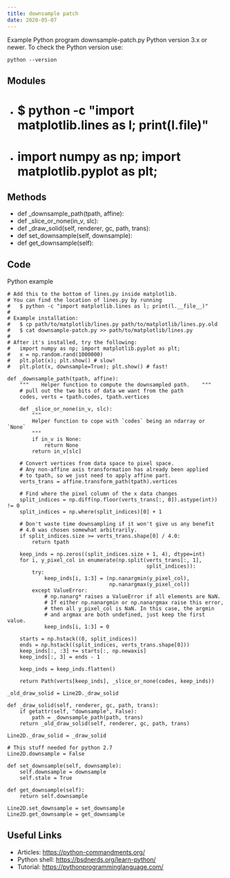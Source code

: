 ```yaml
---
title: downsample patch
date: 2020-05-07
---
```

Example Python program downsample-patch.py
Python version 3.x or newer.
To check the Python version use:

    python --version

## Modules

* #   $ python -c "import matplotlib.lines as l; print(l.__file__)"
* #   import numpy as np; import matplotlib.pyplot as plt;

## Methods

* def _downsample_path(tpath, affine):
* def _slice_or_none(in_v, slc):
* def _draw_solid(self, renderer, gc, path, trans):
* def set_downsample(self, downsample):
* def get_downsample(self):

## Code

Python example

    
    # Add this to the bottom of lines.py inside matplotlib.
    # You can find the location of lines.py by running
    #   $ python -c "import matplotlib.lines as l; print(l.__file__)"
    #
    # Example installation:
    #   $ cp path/to/matplotlib/lines.py path/to/matplotlib/lines.py.old
    #   $ cat downsample-patch.py >> path/to/matplotlib/lines.py
    #
    # After it's installed, try the following:
    #   import numpy as np; import matplotlib.pyplot as plt;
    #   x = np.random.rand(1000000)
    #   plt.plot(x); plt.show() # slow!
    #   plt.plot(x, downsample=True); plt.show() # fast!
    
    def _downsample_path(tpath, affine):
        """    Helper function to compute the downsampled path.    """
        # pull out the two bits of data we want from the path
        codes, verts = tpath.codes, tpath.vertices
    
        def _slice_or_none(in_v, slc):
            """
            Helper function to cope with `codes` being an ndarray or `None`
            """
            if in_v is None:
                return None
            return in_v[slc]
    
        # Convert vertices from data space to pixel space.
        # Any non-affine axis transformation has already been applied
        # to tpath, so we just need to apply affine part.
        verts_trans = affine.transform_path(tpath).vertices
    
        # Find where the pixel column of the x data changes
        split_indices = np.diff(np.floor(verts_trans[:, 0]).astype(int)) != 0
        split_indices = np.where(split_indices)[0] + 1
    
        # Don't waste time downsampling if it won't give us any benefit
        # 4.0 was chosen somewhat arbitrarily.
        if split_indices.size >= verts_trans.shape[0] / 4.0:
            return tpath
    
        keep_inds = np.zeros((split_indices.size + 1, 4), dtype=int)
        for i, y_pixel_col in enumerate(np.split(verts_trans[:, 1],
                                                 split_indices)):
            try:
                keep_inds[i, 1:3] = (np.nanargmin(y_pixel_col),
                                     np.nanargmax(y_pixel_col))
            except ValueError:
                # np.nanarg* raises a ValueError if all elements are NaN.
                # If either np.nanargmin or np.nanargmax raise this error,
                # then all y_pixel_col is NaN. In this case, the argmin
                # and argmax are both undefined, just keep the first value.
                keep_inds[i, 1:3] = 0
    
        starts = np.hstack((0, split_indices))
        ends = np.hstack((split_indices, verts_trans.shape[0]))
        keep_inds[:, :3] += starts[:, np.newaxis]
        keep_inds[:, 3] = ends - 1
    
        keep_inds = keep_inds.flatten()
    
        return Path(verts[keep_inds], _slice_or_none(codes, keep_inds))
    
    _old_draw_solid = Line2D._draw_solid
    
    def _draw_solid(self, renderer, gc, path, trans):
        if getattr(self, "downsample", False):
            path = _downsample_path(path, trans)
        return _old_draw_solid(self, renderer, gc, path, trans)
    
    Line2D._draw_solid = _draw_solid
    
    # This stuff needed for python 2.7
    Line2D.downsample = False
    
    def set_downsample(self, downsample):
        self.downsample = downsample
        self.stale = True
    
    def get_downsample(self):
        return self.downsample
    
    Line2D.set_downsample = set_downsample
    Line2D.get_downsample = get_downsample

## Useful Links

- Articles: https://python-commandments.org/
- Python shell: https://bsdnerds.org/learn-python/
- Tutorial: https://pythonprogramminglanguage.com/
